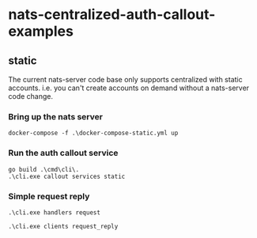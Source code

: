 # nats-centralized-auth-callout-examples

## static

The current nats-server code base only supports centralized with static accounts.  i.e. you can't create accounts on demand without a nats-server code change.  

### Bring up the nats server

```shell
docker-compose -f .\docker-compose-static.yml up
```

### Run the auth callout service

```shell
go build .\cmd\cli\.
.\cli.exe callout services static
```

### Simple request reply

```shell
.\cli.exe handlers request
```

```shell
.\cli.exe clients request_reply
```
